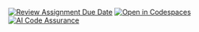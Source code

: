 [![Review Assignment Due Date](https://classroom.github.com/assets/deadline-readme-button-22041afd0340ce965d47ae6ef1cefeee28c7c493a6346c4f15d667ab976d596c.svg)](https://classroom.github.com/a/nao75Rei)
[![Open in Codespaces](https://classroom.github.com/assets/launch-codespace-2972f46106e565e64193e422d61a12cf1da4916b45550586e14ef0a7c637dd04.svg)](https://classroom.github.com/open-in-codespaces?assignment_repo_id=18693711)
[![AI Code Assurance](https://sonarcloud.io/api/project_badges/ai_code_assurance?project=ULL-ESIT-INF-DSI-2425_prct07-witcher-datamodel-groupk)](https://sonarcloud.io/summary/new_code?id=ULL-ESIT-INF-DSI-2425_prct07-witcher-datamodel-groupk)
